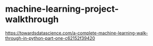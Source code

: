 # machine-learning-project-walkthrough
https://towardsdatascience.com/a-complete-machine-learning-walk-through-in-python-part-one-c62152f39420

